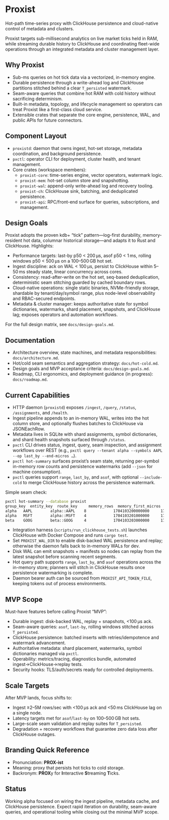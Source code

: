 # Proxist

Hot-path time-series proxy with ClickHouse persistence and cloud-native control of metadata and clusters.

Proxist targets sub-millisecond analytics on live market ticks held in RAM, while streaming durable history to ClickHouse and coordinating fleet-wide operations through an integrated metadata and cluster management layer.

## Why Proxist

- Sub-ms queries on hot tick data via a vectorized, in-memory engine.
- Durable persistence through a write-ahead log and ClickHouse partitions stitched behind a clear `T_persisted` watermark.
- Seam-aware queries that combine hot RAM with cold history without sacrificing determinism.
- Built-in metadata, topology, and lifecycle management so operators can treat Proxist like a first-class cloud service.
- Extensible crates that separate the core engine, persistence, WAL, and public APIs for future connectors.

## Component Layout

- `proxistd`: daemon that owns ingest, hot-set storage, metadata coordination, and background persistence.
- `pxctl`: operator CLI for deployment, cluster health, and tenant management.
- Core crates (workspace members):
  - `proxist-core`: time-series engine, vector operators, watermark logic.
  - `proxist-mem`: hot-set column store and snapshotting.
  - `proxist-wal`: append-only write-ahead log and recovery tooling.
  - `proxist-ch`: ClickHouse sink, batching, and deduplicated persistence.
  - `proxist-api`: RPC/front-end surface for queries, subscriptions, and management.

## Design Goals

Proxist adopts the proven kdb+ “tick” pattern—log-first durability, memory-resident hot data, columnar historical storage—and adapts it to Rust and ClickHouse. Highlights:

- Performance targets: last-by p50 < 200 µs, asof p50 < 1 ms, rolling windows p50 < 500 µs on a 100–500 GB hot set.
- Ingest discipline: ack on WAL < 100 µs, persist to ClickHouse within 5–50 ms steady state, linear concurrency across cores.
- Consistency: read-after-write on the hot set, seq-based deduplication, deterministic seam stitching guarded by cached boundary rows.
- Cloud-native operations: single static binaries, NVMe-friendly storage, shardable by tenant/day/symbol range, plus node-level observability and RBAC-secured endpoints.
- Metadata & cluster manager: keeps authoritative state for symbol dictionaries, watermarks, shard placement, snapshots, and ClickHouse lag; exposes operators and automation workflows.

For the full design matrix, see `docs/design-goals.md`.

## Documentation

- Architecture overview, state machines, and metadata responsibilities: `docs/architecture.md`.
- Hot/cold seam semantics and aggregation strategy: `docs/hot-cold.md`.
- Design goals and MVP acceptance criteria: `docs/design-goals.md`.
- Roadmap, CLI ergonomics, and deployment guidance (in progress): `docs/roadmap.md`.

## Current Capabilities

- HTTP daemon (`proxistd`) exposes `/ingest`, `/query`, `/status`, `/assignments`, and `/health`.
- Ingest pipeline appends to an in-memory WAL, writes into the hot column store, and optionally flushes batches to ClickHouse via JSONEachRow.
- Metadata lives in SQLite with shard assignments, symbol dictionaries, and shard health snapshots surfaced through `/status`.
- `pxctl` CLI drives status, ingest, query, seam inspection, and assignment workflows over REST (e.g., `pxctl query --tenant alpha --symbols AAPL --op last_by --end-micros …`).
- `pxctl hot-summary` surfaces proxist’s seam state, returning per-symbol in-memory row counts and persistence watermarks (add `--json` for machine consumption).
- `pxctl` queries support `range`, `last_by`, and `asof`, with optional `--include-cold` to merge ClickHouse history across the persistence watermark.

Simple seam check:

```bash
pxctl hot-summary --database proxist
group_key  entity_key  route_key     memory_rows  memory_first_micros  memory_last_micros  durable_through_micros  wal_high_micros
alpha   AAPL        alpha::AAPL    8            1704103200000000     1704103203000000    1704103203000000        1704103203000000
alpha   MSFT        alpha::MSFT    4            1704103201000000     1704103204000000    1704103204000000        1704103204000000
beta    GOOG        beta::GOOG     4            1704103203000000     1704103205000000    1704103205000000        1704103205000000
```
- Integration harness (`scripts/run_clickhouse_tests.sh`) launches ClickHouse with Docker Compose and runs `cargo test`.
- Set `PROXIST_WAL_DIR` to enable disk-backed WAL persistence and replay; otherwise the daemon falls back to in-memory WALs for dev.
- Disk WAL can emit snapshots + manifests so nodes can replay from the latest snapshot before scanning recent segments.
- Hot query path supports `range`, `last_by`, and `asof` operations across the in-memory store; planners will stitch in ClickHouse results once persistence watermarking is complete.
- Daemon bearer auth can be sourced from `PROXIST_API_TOKEN_FILE`, keeping tokens out of process environments.

## MVP Scope

Must-have features before calling Proxist “MVP”:

- Durable ingest: disk-backed WAL, replay + snapshots, <100 µs ack.
- Seam-aware queries: `asof`, `last-by`, rolling windows stitched across `T_persisted`.
- ClickHouse persistence: batched inserts with retries/idempotence and watermark advancement.
- Authoritative metadata: shard placement, watermarks, symbol dictionaries managed via `pxctl`.
- Operability: metrics/tracing, diagnostics bundle, automated ingest→ClickHouse→replay tests.
- Security hooks: TLS/auth/secrets ready for controlled deployments.

## Scale Targets

After MVP lands, focus shifts to:

- Ingest ≥2–5M rows/sec with <100 µs ack and <50 ms ClickHouse lag on a single node.
- Latency targets met for `asof`/`last-by` on 100–500 GB hot sets.
- Large-scale seam validation and replay suites for `T_persisted`.
- Degradation + recovery workflows that guarantee zero data loss after ClickHouse outages.

## Branding Quick Reference

- Pronunciation: **PROX-ist**
- Meaning: proxy that persists hot ticks to cold storage.
- Backronym: **PROX**y for **I**nteractive **S**treaming **T**icks.

## Status

Working alpha focused on wiring the ingest pipeline, metadata cache, and ClickHouse persistence. Expect rapid iteration on durability, seam-aware queries, and operational tooling while closing out the minimal MVP scope.
